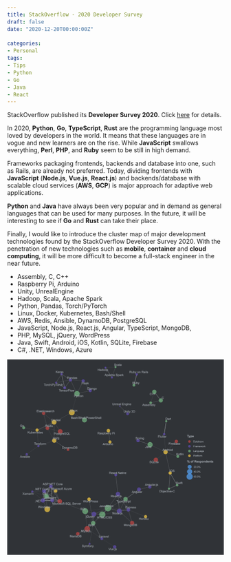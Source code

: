 ```yaml
---
title: StackOverflow - 2020 Developer Survey
draft: false
date: "2020-12-20T00:00:00Z"

categories:
- Personal
tags:
- Tips
- Python
- Go
- Java
- React
---
```


StackOverflow published its **Developer Survey 2020**. Click [here](https://insights.stackoverflow.com/survey/2020) for details.

In 2020, 
**Python**, **Go**, **TypeScript**, **Rust** are the programming language most loved by developers in the world.
It means that these languages are in vogue and new learners are on the rise.
While **JavaScript** swallows everything, **Perl**, **PHP**, and **Ruby** seem to be still in high demand.

Frameworks packaging frontends, backends and database into one, such as Rails, are already not preferred.
Today, dividing frontends with **JavaScript** (**Node.js**, **Vue.js**, **React.js**) 
and backends/database with scalable cloud services (**AWS**, **GCP**)
is major approach for adaptive web applications.

**Python** and **Java** have always been very popular 
and in demand as general languages that can be used for many purposes.
In the future, it will be interesting to see if **Go** and **Rust** can take their place.

Finally, I would like to introduce the cluster map of major development technologies found by the StackOverflow Developer Survey 2020. 
With the penetration of new technologies such as **mobile**, **container** and **cloud computing**, 
it will be more difficult to become a full-stack engineer in the near future.

- Assembly, C, C++
- Raspberry Pi, Arduino
- Unity, UnrealEngine
- Hadoop, Scala, Apache Spark
- Python, Pandas, Torch/PyTorch
- Linux, Docker, Kubernetes, Bash/Shell
- AWS, Redis, Ansible, DynamoDB, PostgreSQL
- JavaScript, Node.js, React.js, Angular, TypeScript, MongoDB, 
- PHP, MySQL, jQuery, WordPress
- Java, Swift, Android, iOS, Kotlin, SQLite, Firebase
- C#, .NET, Windows, Azure

![img](./so_ds_2020_cluster.png)
